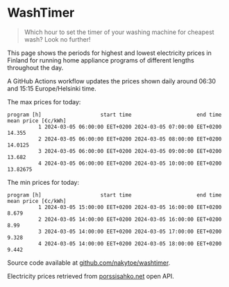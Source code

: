 
# WashTimer

> Which hour to set the timer of your washing machine for cheapest wash? Look no further!

This page shows the periods for highest and lowest electricity prices in Finland 
for running home appliance programs of different lengths throughout the day. 

A GitHub Actions workflow updates the prices shown daily around 06:30 and 15:15 Europe/Helsinki time.

The max prices for today:

	program [h]                   start time                     end time mean price [€c/kWh]
	          1 2024-03-05 06:00:00 EET+0200 2024-03-05 07:00:00 EET+0200              14.355
	          2 2024-03-05 06:00:00 EET+0200 2024-03-05 08:00:00 EET+0200             14.0125
	          3 2024-03-05 06:00:00 EET+0200 2024-03-05 09:00:00 EET+0200              13.682
	          4 2024-03-05 06:00:00 EET+0200 2024-03-05 10:00:00 EET+0200            13.82675

The min prices for today:

	program [h]                   start time                     end time mean price [€c/kWh]
	          1 2024-03-05 15:00:00 EET+0200 2024-03-05 16:00:00 EET+0200               8.679
	          2 2024-03-05 14:00:00 EET+0200 2024-03-05 16:00:00 EET+0200                8.99
	          3 2024-03-05 14:00:00 EET+0200 2024-03-05 17:00:00 EET+0200               9.328
	          4 2024-03-05 14:00:00 EET+0200 2024-03-05 18:00:00 EET+0200               9.442


Source code available at [github.com/nakytoe/washtimer](https://github.com/nakytoe/washtimer).

Electricity prices retrieved from [porssisahko.net](https://porssisahko.net/api) open API.
